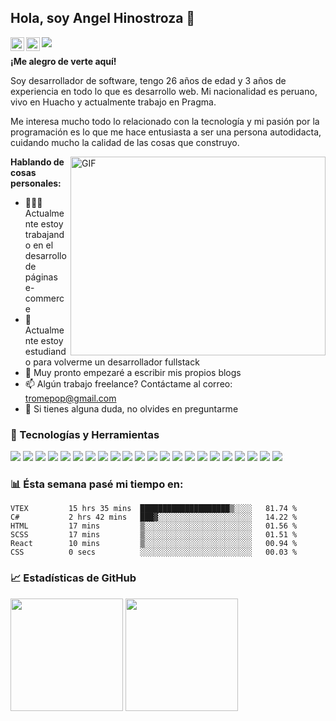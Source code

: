 ## Hola, soy Angel Hinostroza 👋

<a href="https://www.instagram.com/ah.calderon/">
  <img align="left" alt="Abhishek's Instagram" width="22px" src="https://raw.githubusercontent.com/hussainweb/hussainweb/main/icons/instagram.png" />
</a
<a href="https://www.linkedin.com/in/angelhinostroza/">
  <img align="left" alt="Angel Hinostroza | LinkedIN" width="22px" src="https://raw.githubusercontent.com/peterthehan/peterthehan/master/assets/linkedin.svg" />
</a>

![](https://visitor-badge.glitch.me/badge?page_id=ahinostroza.ahinostroza)

**¡Me alegro de verte aquí!**

Soy desarrollador de software, tengo 26 años de edad y 3 años de experiencia en todo lo que es desarrollo web. Mi nacionalidad es peruano, vivo en Huacho y actualmente trabajo en Pragma.

Me interesa mucho todo lo relacionado con la tecnología y mi pasión por la programación es lo que me hace entusiasta a ser una persona autodidacta, cuidando mucho la calidad de las
cosas que construyo.

<img align="right" alt="GIF" src="https://github.com/Gapur/Gapur/blob/master/coding.gif?raw=true" width="408" height="318" />

  **Hablando de cosas personales:**

- 👨🏻‍💻 Actualmente estoy trabajando en el desarrollo de páginas e-commerce
- 🚀 Actualmente estoy estudiando para volverme un desarrollador fullstack
- 📝 Muy pronto empezaré a escribir mis propios blogs
- 📫 Algún trabajo freelance? Contáctame al correo: tromepop@gmail.com
- 💬 Si tienes alguna duda, no olvides en preguntarme

### 🔧 Tecnologías y Herramientas

![](https://img.shields.io/badge/OS-Windows-informational?style=flat&logo=windows&logoColor=white&color=#2085bf)
![](https://img.shields.io/badge/Editor-Visual_Studio-informational?style=flat&logo=visualstudio&logoColor=white&color=#2085bf)
![](https://img.shields.io/badge/Editor-VS_Code-informational?style=flat&logo=visualstudiocode&logoColor=white&color=#2085bf)
![](https://img.shields.io/badge/Front-HTML5-informational?style=flat&logo=html5&logoColor=white&color=#2085bf)
![](https://img.shields.io/badge/Front-CSS3-informational?style=flat&logo=css3&logoColor=white&color=#2085bf)
![](https://img.shields.io/badge/Front-SASS-informational?style=flat&logo=sass&logoColor=white&color=#2085bf)
![](https://img.shields.io/badge/Front-Javascript-informational?style=flat&logo=javascript&logoColor=white&color=#2085bf)
![](https://img.shields.io/badge/Front-Jquery-informational?style=flat&logo=jquery&logoColor=white&color=#2085bf)
![](https://img.shields.io/badge/Front-Typescript-informational?style=flat&logo=typescript&logoColor=white&color=#2085bf)
![](https://img.shields.io/badge/Front-Angular-informational?style=flat&logo=angular&logoColor=white&color=#2085bf)
![](https://img.shields.io/badge/Front-React-informational?style=flat&logo=react&logoColor=white&color=#2085bf)
![](https://img.shields.io/badge/Front-Vue-informational?style=flat&logo=vue.js&logoColor=white&color=#2085bf)
![](https://img.shields.io/badge/Front-Redux-informational?style=flat&logo=redux&logoColor=white&color=#2085bf)
![](https://img.shields.io/badge/Front-Styled_Components-informational?style=flat&logo=styled-components&logoColor=white&color=#2085bf)
![](https://img.shields.io/badge/Back-Node_js-informational?style=flat&logo=node.js&logoColor=white&color=#2085bf)
![](https://img.shields.io/badge/Back-C%23-informational?style=flat&logo=c-sharp&logoColor=white&color=#2085bf)
![](https://img.shields.io/badge/Back-Java-informational?style=flat&logo=java&logoColor=white&color=#2085bf)
![](https://img.shields.io/badge/Mobile-Xamarin-informational?style=flat&logo=xamarin&logoColor=white&color=#2085bf)
![](https://img.shields.io/badge/Tools-Git-informational?style=flat&logo=git&logoColor=white&color=#2085bf)
![](https://img.shields.io/badge/Tools-Gitlab-informational?style=flat&logo=gitlab&logoColor=white&color=#2085bf)
![](https://img.shields.io/badge/Tools-Github-informational?style=flat&logo=github&logoColor=white&color=#2085bf)
![](https://img.shields.io/badge/Platform-VTEX-informational?style=flat&logo=vtex&logoColor=white&color=#2085bf)

### 📊 Ésta semana pasé mi tiempo en:

```text
VTEX         15 hrs 35 mins  ████████████████████▒░░░░   81.74 %
C#           2 hrs 42 mins   ███▓░░░░░░░░░░░░░░░░░░░░░   14.22 %
HTML         17 mins         ▒░░░░░░░░░░░░░░░░░░░░░░░░   01.56 %
SCSS         17 mins         ▒░░░░░░░░░░░░░░░░░░░░░░░░   01.51 %
React        10 mins         ▒░░░░░░░░░░░░░░░░░░░░░░░░   00.94 %
CSS          0 secs          ░░░░░░░░░░░░░░░░░░░░░░░░░   00.03 %
```

### 📈 Estadísticas de GitHub

<p>
  <img height="180em" src="https://github-readme-stats.vercel.app/api?username=ahinostroza&show_icons=true&hide_border=true&&count_private=true&include_all_commits=true" />
  <img height="180em" src="https://github-readme-stats.vercel.app/api/top-langs/?username=ahinostroza&exclude_repo=KNN-Image-Classification&show_icons=true&hide_border=true&layout=compact&langs_count=8"/>
</p>
